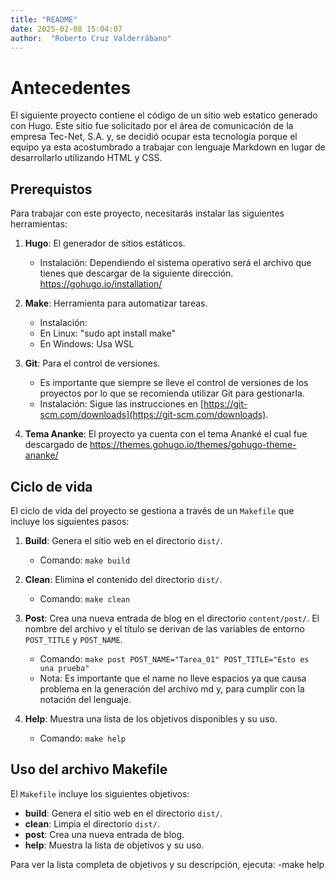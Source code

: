 ```yaml
--- 
title: "README" 
date: 2025-02-08 15:04:07 
author:  "Roberto Cruz Valderrábano"
--- 
```



# Antecedentes
El siguiente proyecto contiene el código de un sitio web estatico generado con Hugo. Este sitio fue solicitado por el área de comunicación de la empresa Tec-Net, S.A. y, se decidió ocupar esta tecnología porque el equipo ya esta acostumbrado a trabajar con lenguaje Markdown  en lugar de desarrollarlo utilizando HTML y CSS.

## Prerequistos
Para trabajar con este proyecto, necesitarás instalar las siguientes herramientas:

1. **Hugo**: El generador de sitios estáticos.
   - Instalación: Dependiendo el sistema operativo será el archivo que tienes que descargar de la siguiente dirección.  https://gohugo.io/installation/

2. **Make**: Herramienta para automatizar tareas.
     - Instalación:
     - En Linux: "sudo apt install make"
     - En Windows: Usa WSL

3. **Git**: Para el control de versiones.
   - Es importante que siempre se lleve el control de versiones de los proyectos por lo que se recomienda utilizar Git para gestionarla.
   - Instalación: Sigue las instrucciones en [https://git-scm.com/downloads](https://git-scm.com/downloads).

4. **Tema Ananke**: El proyecto ya cuenta con el tema Ananké el cual fue descargado de https://themes.gohugo.io/themes/gohugo-theme-ananke/



## Ciclo de vida

El ciclo de vida del proyecto se gestiona a través de un `Makefile` que incluye los siguientes pasos:
1. **Build**: Genera el sitio web en el directorio `dist/`.
   - Comando: `make build`

2. **Clean**: Elimina el contenido del directorio `dist/`.
   - Comando: `make clean`

3. **Post**: Crea una nueva entrada de blog en el directorio `content/post/`. El nombre del archivo y el título se derivan de las variables de entorno `POST_TITLE` y `POST_NAME`.
   - Comando: `make post POST_NAME="Tarea_01" POST_TITLE="Esto es una prueba"`
   - Nota:  Es importante que el name no lleve espacios ya que causa problema en la generación del archivo md y, para cumplir con la notación del lenguaje.

4. **Help**: Muestra una lista de los objetivos disponibles y su uso.
   - Comando: `make help`


## Uso del archivo Makefile

El `Makefile` incluye los siguientes objetivos:

- **build**: Genera el sitio web en el directorio `dist/`.
- **clean**: Limpia el directorio `dist/`.
- **post**: Crea una nueva entrada de blog.
- **help**: Muestra la lista de objetivos y su uso.

Para ver la lista completa de objetivos y su descripción, ejecuta:
   -make help